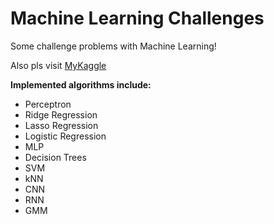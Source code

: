 # Machine Learning Challenges

Some challenge problems with Machine Learning!

Also pls visit [MyKaggle](https://www.kaggle.com/catherineeezhou)


**Implemented algorithms include:**

- Perceptron
- Ridge Regression
- Lasso Regression
- Logistic Regression
- MLP
- Decision Trees
- SVM
- kNN
- CNN
- RNN
- GMM

